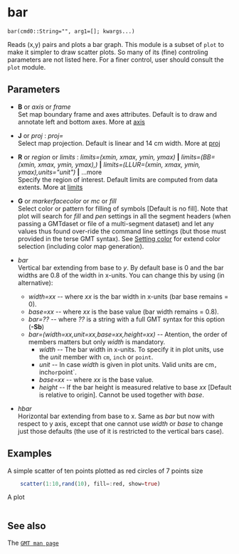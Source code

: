 # bar

	bar(cmd0::String="", arg1=[]; kwargs...)

Reads (x,y) pairs and plots a bar graph. This module is a subset of `plot` to make
it simpler to draw scatter plots. So many of its (fine) controling parameters are not listed here. For a
finer control, user should consult the `plot` module.

Parameters
----------

- **B** or *axis* or *frame*\
  Set map boundary frame and axes attributes. Default is to draw and annotate left and bottom axes.
  More at [axis](@ref)

- **J** or *proj* : *proj=<parameters>*\
  Select map projection. Default is linear and 14 cm width. More at [proj](@ref)

- **R** or *region* or *limits* : *limits=(xmin, xmax, ymin, ymax)* **|** *limits=(BB=(xmin, xmax, ymin, ymax),)*
   **|** *limits=(LLUR=(xmin, xmax, ymin, ymax),units="unit")* **|** ...more \
   Specify the region of interest. Default limits are computed from data extents. More at [limits](@ref)

- **G** or *markerfacecolor* or *mc* or *fill*\
   Select color or pattern for filling of symbols [Default is no fill]. Note that plot will search for *fill*
   and *pen* settings in all the segment headers (when passing a GMTdaset or file of a multi-segment dataset)
   and let any values thus found over-ride the command line settings (but those must provided in the terse GMT
   syntax). See [Setting color](@ref) for extend color selection (including color map generation).

- *bar*\
   Vertical bar extending from base to *y*. By default base is 0 and the bar widths are 0.8 of the width in
   x-units. You can change this by using (in alternative):
     - *width=xx* -- where *xx* is the bar width in x-units (bar base remains = 0).
     - *base=xx* -- where *xx* is the base value (bar width remains = 0.8).
     - *bar=??* -- where *??* is a string with a full GMT syntax for this option (**-Sb**)
     - *bar=(width=xx,unit=xx,base=xx,height=xx)*  -- Atention, the order of members matters but only *width* is mandatory.
       - *width* -- The bar width in x-units. To specify it in plot units, use the *unit* member with `cm`, `inch` or `point`.
       - *unit* -- In case *width* is given in plot units. Valid units are cm`, `inch` or `point`.
       - *base=xx* -- where *xx* is the base value.
       - *height* -- If the bar height is measured relative to base *xx* [Default is relative to origin].
          Cannot be used together with *base*.

- *hbar*\
   Horizontal bar extending from base to x. Same as *bar* but now with respect to y axis, except that one
   cannot use *width* or *base* to change just those defaults (the use of it is restricted to the vertical
   bars case).


Examples
--------

A simple scatter of ten points plotted as red circles of 7 points size

```julia
    scatter(1:10,rand(10), fill=:red, show=true)
```

A plot 

```julia
```


See also
--------

The [`GMT man page`](https://gmt.soest.hawaii.edu/doc/latest/plot.html)